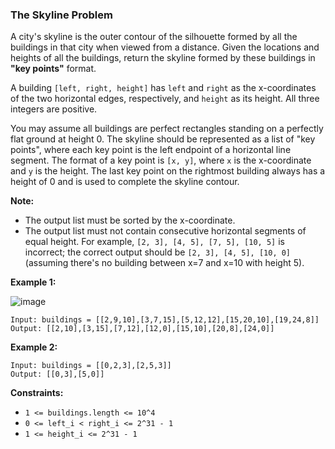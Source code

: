 ### The Skyline Problem

A city's skyline is the outer contour of the silhouette formed by all the buildings in that city when viewed from a distance. Given the locations and heights of all the buildings, return the skyline formed by these buildings in **"key points"** format.

A building `[left, right, height]` has `left` and `right` as the x-coordinates of the two horizontal edges, respectively, and `height` as its height. All three integers are positive.

You may assume all buildings are perfect rectangles standing on a perfectly flat ground at height 0. The skyline should be represented as a list of "key points", where each key point is the left endpoint of a horizontal line segment. The format of a key point is `[x, y]`, where `x` is the x-coordinate and `y` is the height. The last key point on the rightmost building always has a height of 0 and is used to complete the skyline contour.

**Note:**

*   The output list must be sorted by the x-coordinate.
*   The output list must not contain consecutive horizontal segments of equal height. For example, `[2, 3], [4, 5], [7, 5], [10, 5]` is incorrect; the correct output should be `[2, 3], [4, 5], [10, 0]` (assuming there's no building between x=7 and x=10 with height 5).

**Example 1:**

![image](https://assets.leetcode.com/uploads/2020/12/02/skyline1.jpg)

```
Input: buildings = [[2,9,10],[3,7,15],[5,12,12],[15,20,10],[19,24,8]]
Output: [[2,10],[3,15],[7,12],[12,0],[15,10],[20,8],[24,0]]
```

**Example 2:**

```
Input: buildings = [[0,2,3],[2,5,3]]
Output: [[0,3],[5,0]]
```

**Constraints:**

*   `1 <= buildings.length <= 10^4`
*   `0 <= left_i < right_i <= 2^31 - 1`
*   `1 <= height_i <= 2^31 - 1`
